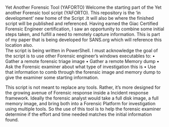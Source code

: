 Yet Another Forensic Tool (YAFORTO)
Welcome the starting part of the Yet another Forensic tool script (YAFORTO). This repository is the ‘in development’ new home of the Script .It will also be where the finished script will be published and referenced.  Having earned the Giac Certified Forensic Engineer certification, I saw an opportunity to combine some initial steps taken, and fulfill a need to remotely capture information. This is part of my paper that is being developed for SANS.org which will reference this location also.  
The script is being written in PowerShell. I must acknowledge the goal of the script is to use other Forensic engineer’s windows executables to:
•	Gather a remote forensic triage image
•	Gather a remote Memory dump
•	Ask the Forensic examiner about what type of investigation this is
•	Use that information to comb through the forensic image and memory dump to give the examiner some starting information. 

This script is not meant to replace any tools. Rather, it’s more designed for the growing avenue of Forensic response inside a Incident response framework. 
Ideally the forensic analyst would take a full disk image, a full memory image, and bring both into a Forensic Platform for investigation using multiple tools. So the use of this tool is to help the forensic examiner determine if the effort and time needed matches the initial information found. 
